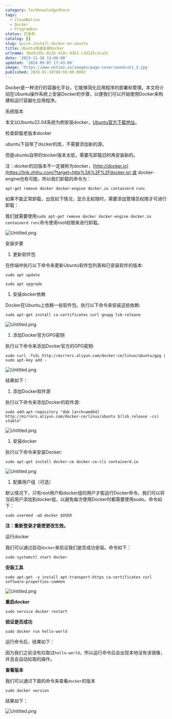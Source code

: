 ```yaml
---
category: TechKnowledgeShare
tags:
  - CloudNative
  - Docker
  - ProgramEnv
status: 已发布
catalog: []
slug: quick-install-docker-on-ubuntu
title: Ubuntu快速安装Docker
urlname: 3bd3cd5c-012b-418c-93b1-c3d325c3ca3c
date: '2023-11-18 13:06:00'
updated: '2024-09-07 17:43:00'
image: 'https://www.notion.so/images/page-cover/woodcuts_3.jpg'
published: 2020-01-18T08:00:00.000Z
---
```


Docker是一种流行的容器化平台，它能够简化应用程序的部署和管理。本文将介绍在Ubuntu操作系统上安装Docker的步骤，以便我们可以开始使用Docker来构建和运行容器化应用程序。


系统版本


本文以Ubuntu22.04系统为例安装docker，[Ubuntu官方下载地址](https://link.zhihu.com/?target=https%3A%2F%2Fubuntu.com%2Fdownload)。


检查卸载老版本docker


ubuntu下自带了docker的库，不需要添加新的源。


但是ubuntu自带的docker版本太低，需要先卸载旧的再安装新的。


注：docker的旧版本不一定被称为docker，[http://docker.io](https://link.zhihu.com/?target=http%3A%2F%2Fdocker.io) 或 docker-engine也有可能，所以我们卸载的命令为：


`apt-get remove docker docker-engine docker.io containerd runc`


如果不能正常卸载，出现如下情况，显示无权限时，需要添加管理员权限才可进行卸载：


我们就需要使用`sudo apt-get remove docker docker-engine docker.io containerd runc`命令使用root权限来进行卸载。


![Untitled.png](https://prod-files-secure.s3.us-west-2.amazonaws.com/5d24fe63-e567-4804-86f9-9fdc62e13082/39952d0f-7851-4550-b715-72a33876c773/Untitled.png?X-Amz-Algorithm=AWS4-HMAC-SHA256&X-Amz-Content-Sha256=UNSIGNED-PAYLOAD&X-Amz-Credential=ASIAZI2LB466XWIF2RUL%2F20250131%2Fus-west-2%2Fs3%2Faws4_request&X-Amz-Date=20250131T213305Z&X-Amz-Expires=3600&X-Amz-Security-Token=IQoJb3JpZ2luX2VjEL3%2F%2F%2F%2F%2F%2F%2F%2F%2F%2FwEaCXVzLXdlc3QtMiJHMEUCIFMNFLatPhafhFIlt2%2F%2FPZjlWLFC9neIJHCkkCgAoNMhAiEAgQiAWLHHslVWOgKGGJl%2BzGvBZ0htGyVpW7bkyh%2Fchd8qiAQIxv%2F%2F%2F%2F%2F%2F%2F%2F%2F%2FARAAGgw2Mzc0MjMxODM4MDUiDBOVQUlNVUZxeKRUfircAzu%2FW%2FSem2OK5aUOXe6fTiCJ%2BNUEQknFS8zTWZabMnZ6rBkSuIvNg%2BMTwIx5YTJQGUbYDFwfAGaDtsl2RvpUyAsN2EnyFcGERa6uK%2Bm3b3RgwDiw05YCR78irpScX5HPXMI5%2Fz7clC3HjSiEILqc5UFE%2BvF4xq3GNIbJDzM2SK2%2BEa9aqb3j4a34BPhyOGVPQOR3dXPtjrrnYwU7BQlVVg5nX2eNSVIBLd%2Fc6bNVpRT0pNftxs%2FulWSinii3R7LBZqAdqtLGzXvZsiEZs75iL89TssX6jtgzWEKMyGtrBR%2FEF2ek55%2FiUB%2B4%2BT%2Bj9LF%2BvZOy8fN5lLmD9xy2qFNkaHNrmn8Xy5%2F%2FGtIrHGGyxwU5rDJsGu25Af%2FDDfmZ2w9kP9veET3HoCHIY31UvhT%2Bkn9B62jswf%2FxZAhUGQWOguELabIgMnMpehDsC2iUdjx8QESMka7fCEDEjMDb3PmSb6Z0LyepIzExbddavuC6lL%2FaZ2BR%2BRZzvOvLo%2FaGFl2oUmbaphWSKwrXxMiAqnKO7PkhajmCh9c%2FT2zUIDIr4SeYaesNcpHPWwPlrwBAoBQ%2FyUTMzVnJIKRuI5hkLEe99B5TMSl9IgdJvXbEHcQJRR17qUTrQNwWfcCBLqALMO749LwGOqUBln8F1SUEccKUxwzzZZxWDbARrhXZ6NhjwD6WSyjKRaRiuozY4UFIoyIDh8K%2F88Z0H8sTQ7HLlOrlYYhO48Lhi0843M1mA%2B2JoIBkTiLPwQa%2Bmfc%2BNsiehodxayRq99w7n2NM9LSM7Ccm5zfutKMqjnYbW1E90lsEeF%2B9VilXq%2B%2FMFRZy7aBHpt3zCuJqkPEOusNo%2BKvGSKxNzwInb02q74mIMh19&X-Amz-Signature=02f39693bd700e6810da9644cbb415e8c260dfa5b796308526eaa4bb9a9036ba&X-Amz-SignedHeaders=host&x-id=GetObject)


安装步骤

1. 更新软件包

在终端中执行以下命令来更新Ubuntu软件包列表和已安装软件的版本:


`sudo apt update`


`sudo apt upgrade`

1. 安装docker依赖

Docker在Ubuntu上依赖一些软件包。执行以下命令来安装这些依赖:


`sudo apt-get install ca-certificates curl gnupg lsb-release`


![Untitled.png](https://prod-files-secure.s3.us-west-2.amazonaws.com/5d24fe63-e567-4804-86f9-9fdc62e13082/b5a549a8-6621-4824-a151-93e8b0592f14/Untitled.png?X-Amz-Algorithm=AWS4-HMAC-SHA256&X-Amz-Content-Sha256=UNSIGNED-PAYLOAD&X-Amz-Credential=ASIAZI2LB466XWIF2RUL%2F20250131%2Fus-west-2%2Fs3%2Faws4_request&X-Amz-Date=20250131T213305Z&X-Amz-Expires=3600&X-Amz-Security-Token=IQoJb3JpZ2luX2VjEL3%2F%2F%2F%2F%2F%2F%2F%2F%2F%2FwEaCXVzLXdlc3QtMiJHMEUCIFMNFLatPhafhFIlt2%2F%2FPZjlWLFC9neIJHCkkCgAoNMhAiEAgQiAWLHHslVWOgKGGJl%2BzGvBZ0htGyVpW7bkyh%2Fchd8qiAQIxv%2F%2F%2F%2F%2F%2F%2F%2F%2F%2FARAAGgw2Mzc0MjMxODM4MDUiDBOVQUlNVUZxeKRUfircAzu%2FW%2FSem2OK5aUOXe6fTiCJ%2BNUEQknFS8zTWZabMnZ6rBkSuIvNg%2BMTwIx5YTJQGUbYDFwfAGaDtsl2RvpUyAsN2EnyFcGERa6uK%2Bm3b3RgwDiw05YCR78irpScX5HPXMI5%2Fz7clC3HjSiEILqc5UFE%2BvF4xq3GNIbJDzM2SK2%2BEa9aqb3j4a34BPhyOGVPQOR3dXPtjrrnYwU7BQlVVg5nX2eNSVIBLd%2Fc6bNVpRT0pNftxs%2FulWSinii3R7LBZqAdqtLGzXvZsiEZs75iL89TssX6jtgzWEKMyGtrBR%2FEF2ek55%2FiUB%2B4%2BT%2Bj9LF%2BvZOy8fN5lLmD9xy2qFNkaHNrmn8Xy5%2F%2FGtIrHGGyxwU5rDJsGu25Af%2FDDfmZ2w9kP9veET3HoCHIY31UvhT%2Bkn9B62jswf%2FxZAhUGQWOguELabIgMnMpehDsC2iUdjx8QESMka7fCEDEjMDb3PmSb6Z0LyepIzExbddavuC6lL%2FaZ2BR%2BRZzvOvLo%2FaGFl2oUmbaphWSKwrXxMiAqnKO7PkhajmCh9c%2FT2zUIDIr4SeYaesNcpHPWwPlrwBAoBQ%2FyUTMzVnJIKRuI5hkLEe99B5TMSl9IgdJvXbEHcQJRR17qUTrQNwWfcCBLqALMO749LwGOqUBln8F1SUEccKUxwzzZZxWDbARrhXZ6NhjwD6WSyjKRaRiuozY4UFIoyIDh8K%2F88Z0H8sTQ7HLlOrlYYhO48Lhi0843M1mA%2B2JoIBkTiLPwQa%2Bmfc%2BNsiehodxayRq99w7n2NM9LSM7Ccm5zfutKMqjnYbW1E90lsEeF%2B9VilXq%2B%2FMFRZy7aBHpt3zCuJqkPEOusNo%2BKvGSKxNzwInb02q74mIMh19&X-Amz-Signature=29c1c6ec30b8ff2a6b64184f3f60e40035d4aa49561c46f870274e19fceed2bc&X-Amz-SignedHeaders=host&x-id=GetObject)

1. 添加Docker官方GPG密钥

执行以下命令来添加Docker官方的GPG密钥:


`sudo curl -fsSL http://mirrors.aliyun.com/docker-ce/linux/ubuntu/gpg | sudo apt-key add -`


![Untitled.png](https://prod-files-secure.s3.us-west-2.amazonaws.com/5d24fe63-e567-4804-86f9-9fdc62e13082/98014b5e-f5b7-4b16-804e-ab6917971bd3/Untitled.png?X-Amz-Algorithm=AWS4-HMAC-SHA256&X-Amz-Content-Sha256=UNSIGNED-PAYLOAD&X-Amz-Credential=ASIAZI2LB466XWIF2RUL%2F20250131%2Fus-west-2%2Fs3%2Faws4_request&X-Amz-Date=20250131T213305Z&X-Amz-Expires=3600&X-Amz-Security-Token=IQoJb3JpZ2luX2VjEL3%2F%2F%2F%2F%2F%2F%2F%2F%2F%2FwEaCXVzLXdlc3QtMiJHMEUCIFMNFLatPhafhFIlt2%2F%2FPZjlWLFC9neIJHCkkCgAoNMhAiEAgQiAWLHHslVWOgKGGJl%2BzGvBZ0htGyVpW7bkyh%2Fchd8qiAQIxv%2F%2F%2F%2F%2F%2F%2F%2F%2F%2FARAAGgw2Mzc0MjMxODM4MDUiDBOVQUlNVUZxeKRUfircAzu%2FW%2FSem2OK5aUOXe6fTiCJ%2BNUEQknFS8zTWZabMnZ6rBkSuIvNg%2BMTwIx5YTJQGUbYDFwfAGaDtsl2RvpUyAsN2EnyFcGERa6uK%2Bm3b3RgwDiw05YCR78irpScX5HPXMI5%2Fz7clC3HjSiEILqc5UFE%2BvF4xq3GNIbJDzM2SK2%2BEa9aqb3j4a34BPhyOGVPQOR3dXPtjrrnYwU7BQlVVg5nX2eNSVIBLd%2Fc6bNVpRT0pNftxs%2FulWSinii3R7LBZqAdqtLGzXvZsiEZs75iL89TssX6jtgzWEKMyGtrBR%2FEF2ek55%2FiUB%2B4%2BT%2Bj9LF%2BvZOy8fN5lLmD9xy2qFNkaHNrmn8Xy5%2F%2FGtIrHGGyxwU5rDJsGu25Af%2FDDfmZ2w9kP9veET3HoCHIY31UvhT%2Bkn9B62jswf%2FxZAhUGQWOguELabIgMnMpehDsC2iUdjx8QESMka7fCEDEjMDb3PmSb6Z0LyepIzExbddavuC6lL%2FaZ2BR%2BRZzvOvLo%2FaGFl2oUmbaphWSKwrXxMiAqnKO7PkhajmCh9c%2FT2zUIDIr4SeYaesNcpHPWwPlrwBAoBQ%2FyUTMzVnJIKRuI5hkLEe99B5TMSl9IgdJvXbEHcQJRR17qUTrQNwWfcCBLqALMO749LwGOqUBln8F1SUEccKUxwzzZZxWDbARrhXZ6NhjwD6WSyjKRaRiuozY4UFIoyIDh8K%2F88Z0H8sTQ7HLlOrlYYhO48Lhi0843M1mA%2B2JoIBkTiLPwQa%2Bmfc%2BNsiehodxayRq99w7n2NM9LSM7Ccm5zfutKMqjnYbW1E90lsEeF%2B9VilXq%2B%2FMFRZy7aBHpt3zCuJqkPEOusNo%2BKvGSKxNzwInb02q74mIMh19&X-Amz-Signature=8c1b6545a8367f022d9dc3e24abb4b4bed6c178e6ac6742daaf6e77c4af7727f&X-Amz-SignedHeaders=host&x-id=GetObject)


结果如下：

1. 添加Docker软件源

执行以下命令来添加Docker的软件源:


`sudo add-apt-repository "deb [arch=amd64] http://mirrors.aliyun.com/docker-ce/linux/ubuntu $(lsb_release -cs) stable"`


![Untitled.png](https://prod-files-secure.s3.us-west-2.amazonaws.com/5d24fe63-e567-4804-86f9-9fdc62e13082/7fc5bdbe-9d4c-48b8-ba03-3309380f47ba/Untitled.png?X-Amz-Algorithm=AWS4-HMAC-SHA256&X-Amz-Content-Sha256=UNSIGNED-PAYLOAD&X-Amz-Credential=ASIAZI2LB466XWIF2RUL%2F20250131%2Fus-west-2%2Fs3%2Faws4_request&X-Amz-Date=20250131T213305Z&X-Amz-Expires=3600&X-Amz-Security-Token=IQoJb3JpZ2luX2VjEL3%2F%2F%2F%2F%2F%2F%2F%2F%2F%2FwEaCXVzLXdlc3QtMiJHMEUCIFMNFLatPhafhFIlt2%2F%2FPZjlWLFC9neIJHCkkCgAoNMhAiEAgQiAWLHHslVWOgKGGJl%2BzGvBZ0htGyVpW7bkyh%2Fchd8qiAQIxv%2F%2F%2F%2F%2F%2F%2F%2F%2F%2FARAAGgw2Mzc0MjMxODM4MDUiDBOVQUlNVUZxeKRUfircAzu%2FW%2FSem2OK5aUOXe6fTiCJ%2BNUEQknFS8zTWZabMnZ6rBkSuIvNg%2BMTwIx5YTJQGUbYDFwfAGaDtsl2RvpUyAsN2EnyFcGERa6uK%2Bm3b3RgwDiw05YCR78irpScX5HPXMI5%2Fz7clC3HjSiEILqc5UFE%2BvF4xq3GNIbJDzM2SK2%2BEa9aqb3j4a34BPhyOGVPQOR3dXPtjrrnYwU7BQlVVg5nX2eNSVIBLd%2Fc6bNVpRT0pNftxs%2FulWSinii3R7LBZqAdqtLGzXvZsiEZs75iL89TssX6jtgzWEKMyGtrBR%2FEF2ek55%2FiUB%2B4%2BT%2Bj9LF%2BvZOy8fN5lLmD9xy2qFNkaHNrmn8Xy5%2F%2FGtIrHGGyxwU5rDJsGu25Af%2FDDfmZ2w9kP9veET3HoCHIY31UvhT%2Bkn9B62jswf%2FxZAhUGQWOguELabIgMnMpehDsC2iUdjx8QESMka7fCEDEjMDb3PmSb6Z0LyepIzExbddavuC6lL%2FaZ2BR%2BRZzvOvLo%2FaGFl2oUmbaphWSKwrXxMiAqnKO7PkhajmCh9c%2FT2zUIDIr4SeYaesNcpHPWwPlrwBAoBQ%2FyUTMzVnJIKRuI5hkLEe99B5TMSl9IgdJvXbEHcQJRR17qUTrQNwWfcCBLqALMO749LwGOqUBln8F1SUEccKUxwzzZZxWDbARrhXZ6NhjwD6WSyjKRaRiuozY4UFIoyIDh8K%2F88Z0H8sTQ7HLlOrlYYhO48Lhi0843M1mA%2B2JoIBkTiLPwQa%2Bmfc%2BNsiehodxayRq99w7n2NM9LSM7Ccm5zfutKMqjnYbW1E90lsEeF%2B9VilXq%2B%2FMFRZy7aBHpt3zCuJqkPEOusNo%2BKvGSKxNzwInb02q74mIMh19&X-Amz-Signature=32e7d96723669a0b6c603409fc39f7003a1c23e4c2ef1a93edb60f7c85c17bd4&X-Amz-SignedHeaders=host&x-id=GetObject)

1. 安装docker

执行以下命令来安装Docker:


`sudo apt-get install docker-ce docker-ce-cli containerd.io`


![Untitled.png](https://prod-files-secure.s3.us-west-2.amazonaws.com/5d24fe63-e567-4804-86f9-9fdc62e13082/d5ede442-ffc5-49c3-a76a-76559a797244/Untitled.png?X-Amz-Algorithm=AWS4-HMAC-SHA256&X-Amz-Content-Sha256=UNSIGNED-PAYLOAD&X-Amz-Credential=ASIAZI2LB466XWIF2RUL%2F20250131%2Fus-west-2%2Fs3%2Faws4_request&X-Amz-Date=20250131T213305Z&X-Amz-Expires=3600&X-Amz-Security-Token=IQoJb3JpZ2luX2VjEL3%2F%2F%2F%2F%2F%2F%2F%2F%2F%2FwEaCXVzLXdlc3QtMiJHMEUCIFMNFLatPhafhFIlt2%2F%2FPZjlWLFC9neIJHCkkCgAoNMhAiEAgQiAWLHHslVWOgKGGJl%2BzGvBZ0htGyVpW7bkyh%2Fchd8qiAQIxv%2F%2F%2F%2F%2F%2F%2F%2F%2F%2FARAAGgw2Mzc0MjMxODM4MDUiDBOVQUlNVUZxeKRUfircAzu%2FW%2FSem2OK5aUOXe6fTiCJ%2BNUEQknFS8zTWZabMnZ6rBkSuIvNg%2BMTwIx5YTJQGUbYDFwfAGaDtsl2RvpUyAsN2EnyFcGERa6uK%2Bm3b3RgwDiw05YCR78irpScX5HPXMI5%2Fz7clC3HjSiEILqc5UFE%2BvF4xq3GNIbJDzM2SK2%2BEa9aqb3j4a34BPhyOGVPQOR3dXPtjrrnYwU7BQlVVg5nX2eNSVIBLd%2Fc6bNVpRT0pNftxs%2FulWSinii3R7LBZqAdqtLGzXvZsiEZs75iL89TssX6jtgzWEKMyGtrBR%2FEF2ek55%2FiUB%2B4%2BT%2Bj9LF%2BvZOy8fN5lLmD9xy2qFNkaHNrmn8Xy5%2F%2FGtIrHGGyxwU5rDJsGu25Af%2FDDfmZ2w9kP9veET3HoCHIY31UvhT%2Bkn9B62jswf%2FxZAhUGQWOguELabIgMnMpehDsC2iUdjx8QESMka7fCEDEjMDb3PmSb6Z0LyepIzExbddavuC6lL%2FaZ2BR%2BRZzvOvLo%2FaGFl2oUmbaphWSKwrXxMiAqnKO7PkhajmCh9c%2FT2zUIDIr4SeYaesNcpHPWwPlrwBAoBQ%2FyUTMzVnJIKRuI5hkLEe99B5TMSl9IgdJvXbEHcQJRR17qUTrQNwWfcCBLqALMO749LwGOqUBln8F1SUEccKUxwzzZZxWDbARrhXZ6NhjwD6WSyjKRaRiuozY4UFIoyIDh8K%2F88Z0H8sTQ7HLlOrlYYhO48Lhi0843M1mA%2B2JoIBkTiLPwQa%2Bmfc%2BNsiehodxayRq99w7n2NM9LSM7Ccm5zfutKMqjnYbW1E90lsEeF%2B9VilXq%2B%2FMFRZy7aBHpt3zCuJqkPEOusNo%2BKvGSKxNzwInb02q74mIMh19&X-Amz-Signature=3fe697f24cce8105a94ee555307a79e670d359c8a0d8d6a7030cdf06d1019107&X-Amz-SignedHeaders=host&x-id=GetObject)

1. 配置用户组（可选）

默认情况下，只有root用户和docker组的用户才能运行Docker命令。我们可以将当前用户添加到docker组，以避免每次使用Docker时都需要使用sudo。命令如下：


`sudo usermod -aG docker $USER`


**注：重新登录才能使更改生效。**


运行docker


我们可以通过启动`docker`来验证我们是否成功安装。命令如下：


`sudo systemctl start docker`


**安装工具**


`sudo apt-get -y install apt-transport-https ca-certificates curl software-properties-common`


![Untitled.png](https://prod-files-secure.s3.us-west-2.amazonaws.com/5d24fe63-e567-4804-86f9-9fdc62e13082/0c3615c1-94db-46f5-9743-68bb221a9964/Untitled.png?X-Amz-Algorithm=AWS4-HMAC-SHA256&X-Amz-Content-Sha256=UNSIGNED-PAYLOAD&X-Amz-Credential=ASIAZI2LB466XWIF2RUL%2F20250131%2Fus-west-2%2Fs3%2Faws4_request&X-Amz-Date=20250131T213305Z&X-Amz-Expires=3600&X-Amz-Security-Token=IQoJb3JpZ2luX2VjEL3%2F%2F%2F%2F%2F%2F%2F%2F%2F%2FwEaCXVzLXdlc3QtMiJHMEUCIFMNFLatPhafhFIlt2%2F%2FPZjlWLFC9neIJHCkkCgAoNMhAiEAgQiAWLHHslVWOgKGGJl%2BzGvBZ0htGyVpW7bkyh%2Fchd8qiAQIxv%2F%2F%2F%2F%2F%2F%2F%2F%2F%2FARAAGgw2Mzc0MjMxODM4MDUiDBOVQUlNVUZxeKRUfircAzu%2FW%2FSem2OK5aUOXe6fTiCJ%2BNUEQknFS8zTWZabMnZ6rBkSuIvNg%2BMTwIx5YTJQGUbYDFwfAGaDtsl2RvpUyAsN2EnyFcGERa6uK%2Bm3b3RgwDiw05YCR78irpScX5HPXMI5%2Fz7clC3HjSiEILqc5UFE%2BvF4xq3GNIbJDzM2SK2%2BEa9aqb3j4a34BPhyOGVPQOR3dXPtjrrnYwU7BQlVVg5nX2eNSVIBLd%2Fc6bNVpRT0pNftxs%2FulWSinii3R7LBZqAdqtLGzXvZsiEZs75iL89TssX6jtgzWEKMyGtrBR%2FEF2ek55%2FiUB%2B4%2BT%2Bj9LF%2BvZOy8fN5lLmD9xy2qFNkaHNrmn8Xy5%2F%2FGtIrHGGyxwU5rDJsGu25Af%2FDDfmZ2w9kP9veET3HoCHIY31UvhT%2Bkn9B62jswf%2FxZAhUGQWOguELabIgMnMpehDsC2iUdjx8QESMka7fCEDEjMDb3PmSb6Z0LyepIzExbddavuC6lL%2FaZ2BR%2BRZzvOvLo%2FaGFl2oUmbaphWSKwrXxMiAqnKO7PkhajmCh9c%2FT2zUIDIr4SeYaesNcpHPWwPlrwBAoBQ%2FyUTMzVnJIKRuI5hkLEe99B5TMSl9IgdJvXbEHcQJRR17qUTrQNwWfcCBLqALMO749LwGOqUBln8F1SUEccKUxwzzZZxWDbARrhXZ6NhjwD6WSyjKRaRiuozY4UFIoyIDh8K%2F88Z0H8sTQ7HLlOrlYYhO48Lhi0843M1mA%2B2JoIBkTiLPwQa%2Bmfc%2BNsiehodxayRq99w7n2NM9LSM7Ccm5zfutKMqjnYbW1E90lsEeF%2B9VilXq%2B%2FMFRZy7aBHpt3zCuJqkPEOusNo%2BKvGSKxNzwInb02q74mIMh19&X-Amz-Signature=cf79e6d8b04950b5a8818717b4bad6441b541efda240369b6ba79b82347e4f04&X-Amz-SignedHeaders=host&x-id=GetObject)


**重启docker**


`sudo service docker restart`


**验证是否成功**


`sudo docker run hello-world`


运行命令后，结果如下：


因为我们之前没有拉取过`hello-world`，所以运行命令后会出现本地没有该镜像，并且会自动拉取的操作。


**查看版本**


我们可以通过下面的命令来查看`docker`的版本


`sudo docker version`


结果如下：


![Untitled.png](https://prod-files-secure.s3.us-west-2.amazonaws.com/5d24fe63-e567-4804-86f9-9fdc62e13082/efdb509a-3c1e-41a3-91ee-a1bd88793688/Untitled.png?X-Amz-Algorithm=AWS4-HMAC-SHA256&X-Amz-Content-Sha256=UNSIGNED-PAYLOAD&X-Amz-Credential=ASIAZI2LB466XWIF2RUL%2F20250131%2Fus-west-2%2Fs3%2Faws4_request&X-Amz-Date=20250131T213305Z&X-Amz-Expires=3600&X-Amz-Security-Token=IQoJb3JpZ2luX2VjEL3%2F%2F%2F%2F%2F%2F%2F%2F%2F%2FwEaCXVzLXdlc3QtMiJHMEUCIFMNFLatPhafhFIlt2%2F%2FPZjlWLFC9neIJHCkkCgAoNMhAiEAgQiAWLHHslVWOgKGGJl%2BzGvBZ0htGyVpW7bkyh%2Fchd8qiAQIxv%2F%2F%2F%2F%2F%2F%2F%2F%2F%2FARAAGgw2Mzc0MjMxODM4MDUiDBOVQUlNVUZxeKRUfircAzu%2FW%2FSem2OK5aUOXe6fTiCJ%2BNUEQknFS8zTWZabMnZ6rBkSuIvNg%2BMTwIx5YTJQGUbYDFwfAGaDtsl2RvpUyAsN2EnyFcGERa6uK%2Bm3b3RgwDiw05YCR78irpScX5HPXMI5%2Fz7clC3HjSiEILqc5UFE%2BvF4xq3GNIbJDzM2SK2%2BEa9aqb3j4a34BPhyOGVPQOR3dXPtjrrnYwU7BQlVVg5nX2eNSVIBLd%2Fc6bNVpRT0pNftxs%2FulWSinii3R7LBZqAdqtLGzXvZsiEZs75iL89TssX6jtgzWEKMyGtrBR%2FEF2ek55%2FiUB%2B4%2BT%2Bj9LF%2BvZOy8fN5lLmD9xy2qFNkaHNrmn8Xy5%2F%2FGtIrHGGyxwU5rDJsGu25Af%2FDDfmZ2w9kP9veET3HoCHIY31UvhT%2Bkn9B62jswf%2FxZAhUGQWOguELabIgMnMpehDsC2iUdjx8QESMka7fCEDEjMDb3PmSb6Z0LyepIzExbddavuC6lL%2FaZ2BR%2BRZzvOvLo%2FaGFl2oUmbaphWSKwrXxMiAqnKO7PkhajmCh9c%2FT2zUIDIr4SeYaesNcpHPWwPlrwBAoBQ%2FyUTMzVnJIKRuI5hkLEe99B5TMSl9IgdJvXbEHcQJRR17qUTrQNwWfcCBLqALMO749LwGOqUBln8F1SUEccKUxwzzZZxWDbARrhXZ6NhjwD6WSyjKRaRiuozY4UFIoyIDh8K%2F88Z0H8sTQ7HLlOrlYYhO48Lhi0843M1mA%2B2JoIBkTiLPwQa%2Bmfc%2BNsiehodxayRq99w7n2NM9LSM7Ccm5zfutKMqjnYbW1E90lsEeF%2B9VilXq%2B%2FMFRZy7aBHpt3zCuJqkPEOusNo%2BKvGSKxNzwInb02q74mIMh19&X-Amz-Signature=7da88b3912365103f532cb5a3fe64e8e003d9f69bbfd4b97a11e0a87e4280673&X-Amz-SignedHeaders=host&x-id=GetObject)

